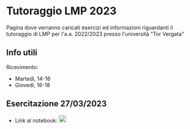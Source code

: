 # Tutoraggio LMP 2023
Pagina dove verranno caricati esercizi ed informazioni riguardanti il tutoraggio di LMP per l'a.a. 2022/2023 presso l'università "Tor Vergata"
## Info utili
Ricevimento:
* Martedì, 14-16
* Giovedì, 16-18
## Esercitazione 27/03/2023
* Link al notebook: [<img src="https://www.swi-prolog.org/icons/swipl.png" height="20">](https://swish.swi-prolog.org/p/[LMP]%201%20-%20Esercizi%20liste.swinb)
